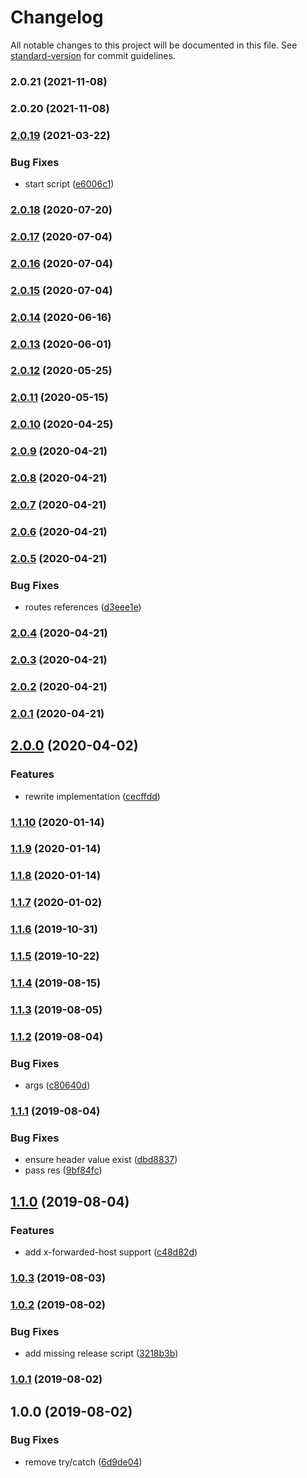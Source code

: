 # Changelog

All notable changes to this project will be documented in this file. See [standard-version](https://github.com/conventional-changelog/standard-version) for commit guidelines.

### 2.0.21 (2021-11-08)

### 2.0.20 (2021-11-08)

### [2.0.19](https://github.com/microlinkhq/proxy/compare/v2.0.18...v2.0.19) (2021-03-22)


### Bug Fixes

* start script ([e6006c1](https://github.com/microlinkhq/proxy/commit/e6006c12486dc92b6a3e1f07840d772738a1763f))

### [2.0.18](https://github.com/microlinkhq/proxy/compare/v2.0.17...v2.0.18) (2020-07-20)

### [2.0.17](https://github.com/microlinkhq/proxy/compare/v2.0.16...v2.0.17) (2020-07-04)

### [2.0.16](https://github.com/microlinkhq/proxy/compare/v2.0.15...v2.0.16) (2020-07-04)

### [2.0.15](https://github.com/microlinkhq/proxy/compare/v2.0.14...v2.0.15) (2020-07-04)

### [2.0.14](https://github.com/microlinkhq/proxy/compare/v2.0.13...v2.0.14) (2020-06-16)

### [2.0.13](https://github.com/microlinkhq/proxy/compare/v2.0.12...v2.0.13) (2020-06-01)

### [2.0.12](https://github.com/microlinkhq/proxy/compare/v2.0.11...v2.0.12) (2020-05-25)

### [2.0.11](https://github.com/microlinkhq/proxy/compare/v2.0.10...v2.0.11) (2020-05-15)

### [2.0.10](https://github.com/microlinkhq/proxy/compare/v2.0.9...v2.0.10) (2020-04-25)

### [2.0.9](https://github.com/microlinkhq/proxy/compare/v2.0.8...v2.0.9) (2020-04-21)

### [2.0.8](https://github.com/microlinkhq/proxy/compare/v2.0.7...v2.0.8) (2020-04-21)

### [2.0.7](https://github.com/microlinkhq/proxy/compare/v2.0.6...v2.0.7) (2020-04-21)

### [2.0.6](https://github.com/microlinkhq/proxy/compare/v2.0.5...v2.0.6) (2020-04-21)

### [2.0.5](https://github.com/microlinkhq/proxy/compare/v2.0.4...v2.0.5) (2020-04-21)


### Bug Fixes

* routes references ([d3eee1e](https://github.com/microlinkhq/proxy/commit/d3eee1e82f9bad7bf3cb8da64671ca4a7c9423f8))

### [2.0.4](https://github.com/microlinkhq/proxy/compare/v2.0.3...v2.0.4) (2020-04-21)

### [2.0.3](https://github.com/microlinkhq/proxy/compare/v2.0.2...v2.0.3) (2020-04-21)

### [2.0.2](https://github.com/microlinkhq/proxy/compare/v2.0.1...v2.0.2) (2020-04-21)

### [2.0.1](https://github.com/microlinkhq/proxy/compare/v2.0.0...v2.0.1) (2020-04-21)

## [2.0.0](https://github.com/microlinkhq/proxy/compare/v1.1.10...v2.0.0) (2020-04-02)


### Features

* rewrite implementation ([cecffdd](https://github.com/microlinkhq/proxy/commit/cecffddd860b93507c7c60714be508f4a7f8a491))

### [1.1.10](https://github.com/microlinkhq/proxy/compare/v1.1.9...v1.1.10) (2020-01-14)

### [1.1.9](https://github.com/microlinkhq/proxy/compare/v1.1.8...v1.1.9) (2020-01-14)

### [1.1.8](https://github.com/microlinkhq/proxy/compare/v1.1.7...v1.1.8) (2020-01-14)

### [1.1.7](https://github.com/microlinkhq/proxy/compare/v1.1.6...v1.1.7) (2020-01-02)

### [1.1.6](https://github.com/microlinkhq/proxy/compare/v1.1.5...v1.1.6) (2019-10-31)

### [1.1.5](https://github.com/microlinkhq/proxy/compare/v1.1.4...v1.1.5) (2019-10-22)

### [1.1.4](https://github.com/microlinkhq/proxy/compare/v1.1.3...v1.1.4) (2019-08-15)

### [1.1.3](https://github.com/microlinkhq/proxy/compare/v1.1.2...v1.1.3) (2019-08-05)

### [1.1.2](https://github.com/microlinkhq/proxy/compare/v1.1.1...v1.1.2) (2019-08-04)


### Bug Fixes

* args ([c80640d](https://github.com/microlinkhq/proxy/commit/c80640d))

### [1.1.1](https://github.com/microlinkhq/proxy/compare/v1.1.0...v1.1.1) (2019-08-04)


### Bug Fixes

* ensure header value exist ([dbd8837](https://github.com/microlinkhq/proxy/commit/dbd8837))
* pass res ([9bf84fc](https://github.com/microlinkhq/proxy/commit/9bf84fc))

## [1.1.0](https://github.com/microlinkhq/proxy/compare/v1.0.3...v1.1.0) (2019-08-04)


### Features

* add x-forwarded-host support ([c48d82d](https://github.com/microlinkhq/proxy/commit/c48d82d))

### [1.0.3](https://github.com/microlinkhq/proxy/compare/v1.0.2...v1.0.3) (2019-08-03)

### [1.0.2](https://github.com/microlinkhq/proxy/compare/v1.0.1...v1.0.2) (2019-08-02)


### Bug Fixes

* add missing release script ([3218b3b](https://github.com/microlinkhq/proxy/commit/3218b3b))

### [1.0.1](https://github.com/microlinkhq/proxy/compare/v1.0.0...v1.0.1) (2019-08-02)

## 1.0.0 (2019-08-02)


### Bug Fixes

* remove try/catch ([6d9de04](https://github.com/microlinkhq/proxy/commit/6d9de04))
